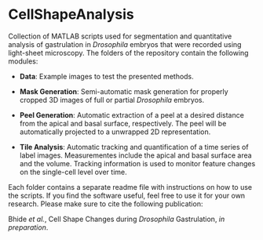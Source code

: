 # CellShapeAnalysis
Collection of MATLAB scripts used for segmentation and quantitative analysis of gastrulation in *Drosophila* embryos that were recorded using light-sheet microscopy. The folders of the repository contain the following modules:

- **Data**: Example images to test the presented methods.

- **Mask Generation**: Semi-automatic mask generation for properly cropped 3D images of full or partial *Drosophila* embryos.

- **Peel Generation**: Automatic extraction of a peel at a desired distance from the apical and basal surface, respectively. The peel will be automatically projected to a unwrapped 2D representation.

- **Tile Analysis**: Automatic tracking and quantification of a time series of label images. Measurementes include the apical and basal surface area and the volume. Tracking information is used to monitor feature changes on the single-cell level over time.

Each folder contains a separate readme file with instructions on how to use the scripts. If you find the software useful, feel free to use it for your own research. Please make sure to cite the following publication:

Bhide *et al.*, Cell Shape Changes during *Drosophila* Gastrulation, *in preparation*.